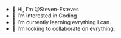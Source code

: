 - 👋 Hi, I’m @Steven-Esteves
- 👀 I’m interested in Coding
- 🌱 I’m currently learning evrything I can.
- 💞️ I’m looking to collaborate on evrything.

<!---
Steven-Esteves/Steven-Esteves is a ✨ special ✨ repository because its `README.md` (this file) appears on your GitHub profile.
You can click the Preview link to take a look at your changes.
--->
